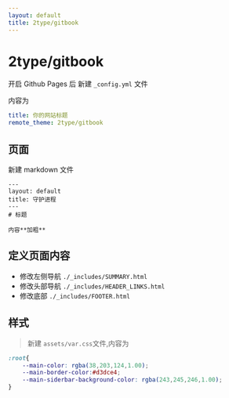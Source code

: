 ```yaml
---
layout: default 
title: 2type/gitbook
---
```


# 2type/gitbook
开启 Github Pages 后 新建 `_config.yml` 文件

内容为

```yaml
title: 你的网站标题
remote_theme: 2type/gitbook
```
## 页面

新建 markdown 文件

    ---
    layout: default 
    title: 守护进程
    ---
    # 标题
    
    内容**加粗**



## 定义页面内容

* 修改左侧导航 `./_includes/SUMMARY.html`
* 修改头部导航 `./_includes/HEADER_LINKS.html`
* 修改底部 `./_includes/FOOTER.html`

## 样式

> 新建 `assets/var.css`文件,内容为

```css
:root{
    --main-color: rgba(38,203,124,1.00);
    --main-border-color:#d3dce4;
    --main-siderbar-background-color: rgba(243,245,246,1.00);
}
```
